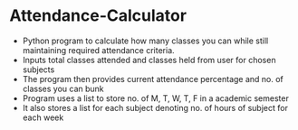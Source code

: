 # Attendance-Calculator

- Python program to calculate how many classes you can while still maintaining required attendance criteria.
- Inputs total classes attended and classes held from user for chosen subjects
- The program then provides current attendance percentage and no. of classes you can bunk
- Program uses a list to store no. of M, T, W, T, F in a academic semester
- It also stores a list for each subject denoting no. of hours of subject for each week
